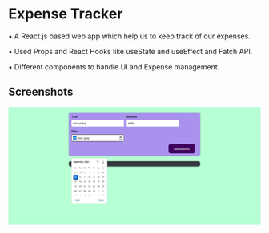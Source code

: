 
# Expense Tracker

▪ A React.js based web app which help us to keep track of our expenses.

▪ Used Props and React Hooks like useState and useEffect and Fatch API.

▪ Different components to handle UI and Expense management.



## Screenshots

![App Screenshot](https://github.com/Apoorv0503/Expense-tracker/blob/main/Screenshots/React%20App%201.jpg?raw=true)